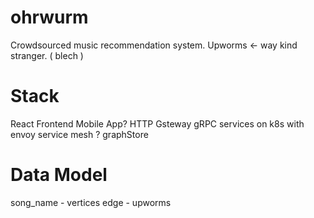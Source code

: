 # ohrwurm
Crowdsourced music recommendation system. Upworms &lt;- way kind stranger. ( blech )

# Stack
React Frontend
Mobile App?
HTTP Gsteway
gRPC services on k8s with envoy service mesh ?
graphStore

# Data Model
song_name - vertices
edge - upworms

